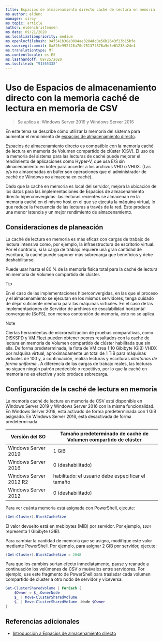 ```yaml
---
title: Espacios de almacenamiento directo caché de lectura en memoria
ms.author: eldenc
manager: siroy
ms.topic: article
author: eldenchristensen
ms.date: 09/21/2020
ms.localizationpriority: medium
ms.openlocfilehash: 94f541b38e0084ae3284dc0e56b2643f23b15bfe
ms.sourcegitcommit: 8a826e992f28a70e75137f876a5d5e61238a24e4
ms.translationtype: MT
ms.contentlocale: es-ES
ms.lasthandoff: 09/25/2020
ms.locfileid: "91365338"
---
```

# <a name="using-storage-spaces-direct-with-the-csv-in-memory-read-cache"></a>Uso de Espacios de almacenamiento directo con la memoria caché de lectura en memoria de CSV

> Se aplica a: Windows Server 2019 y Windows Server 2016

En este tema se describe cómo utilizar la memoria del sistema para aumentar el rendimiento de [espacios de almacenamiento directo](storage-spaces-direct-overview.md).

Espacios de almacenamiento directo es compatible con la memoria caché de lectura en memoria de Volumen compartido de clúster (CSV). El uso de la memoria del sistema para las lecturas de caché puede mejorar el rendimiento de aplicaciones como Hyper-V, que usa E/S sin almacenamiento en búfer para acceder a los archivos VHD o VHDX. (Las e/s no almacenadas en búfer son operaciones que el administrador de caché de Windows no almacena en caché).

Dado que la caché en memoria es local del servidor, mejora la ubicación de los datos para las implementaciones de Espacios de almacenamiento directo hiperconvergidas: las lecturas recientes se almacenan en la memoria caché en el mismo host en el que se ejecuta la máquina virtual, lo que reduce la frecuencia de las lecturas a través de la red. Esto produce una menor latencia y un mejor rendimiento de almacenamiento.

## <a name="planning-considerations"></a>Consideraciones de planeación

La caché de lectura en memoria es más eficaz con cargas de trabajo de lectura intensiva como, por ejemplo, la infraestructura de escritorio virtual. Por el contrario, si la carga de trabajo requiere una gran cantidad de escritura, la caché puede suponer más sobrecarga que beneficios y debe deshabilitarse.

Puede usar hasta el 80 % de la memoria física total para la caché de lectura en memoria de Volumen compartido de clúster.

  > [!TIP]
  > En el caso de las implementaciones hiperconvergidas, en las que el proceso y el almacenamiento se ejecutan en los mismos servidores, tenga cuidado de dejar suficiente memoria para las máquinas virtuales. En el caso de las implementaciones de Servidor de archivos de escalabilidad horizontal convergente (SoFS), con menos contención de memoria, esto no se aplica.

  > [!NOTE]
  > Ciertas herramientas de microrealización de pruebas comparativas, como DISKSPD y [VM Fleet](https://github.com/Microsoft/diskspd/tree/master/Frameworks/VMFleet) pueden obtener peores resultados con la caché de lectura en memoria de Volumen compartido de clúster habilitada que sin ella. De forma predeterminada, la flota de VM crea 1 10 Gibibyte (GiB) VHDX por máquina virtual, aproximadamente un total de 1 TiB para máquinas virtuales de 100 y, a continuación, realiza lecturas y escrituras *aleatorias de forma uniforme* . A diferencia de las cargas de trabajo reales, las lecturas no siguen ningún patrón predecible o repetitivo, por lo que la caché en memoria no es efectiva y solo produce sobrecarga.

## <a name="configuring-the-in-memory-read-cache"></a>Configuración de la caché de lectura en memoria

La memoria caché de lectura en memoria de CSV está disponible en Windows Server 2019 y Windows Server 2016 con la misma funcionalidad. En Windows Server 2019, está activado de forma predeterminada con 1 GiB asignado. En Windows Server 2016, está desactivada de forma predeterminada.

| Versión del SO             | Tamaño predeterminado de caché de Volumen compartido de clúster           |
|------------------------|----------------------------------|
| Windows Server 2019    | 1 GiB                            |
| Windows Server 2016    | 0 (deshabilitado)                     |
| Windows Server 2012 R2 | habilitado: el usuario debe especificar el tamaño |
| Windows Server 2012    | 0 (deshabilitado)                     |

Para ver cuánta memoria está asignada con PowerShell, ejecute:

```PowerShell
(Get-Cluster).BlockCacheSize
```

El valor devuelto está en mebibytes (MiB) por servidor. Por ejemplo, `1024` representa 1 Gibibyte (GIB).

Para cambiar la cantidad de memoria que se asigna, modifique este valor mediante PowerShell. Por ejemplo, para asignar 2 GiB por servidor, ejecute:

```PowerShell
(Get-Cluster).BlockCacheSize = 2048
```

Para que los cambios surtan efecto inmediatamente, pause y reanude a continuación los volúmenes de CSV o muévalos entre servidores. Por ejemplo, use este fragmento de PowerShell para trasladar cada volumen compartido de clúster a otro nodo de servidor y viceversa:

```PowerShell
Get-ClusterSharedVolume | ForEach {
    $Owner = $_.OwnerNode
    $_ | Move-ClusterSharedVolume
    $_ | Move-ClusterSharedVolume -Node $Owner
}
```

## <a name="additional-references"></a>Referencias adicionales

- [Introducción a Espacios de almacenamiento directo](storage-spaces-direct-overview.md)
